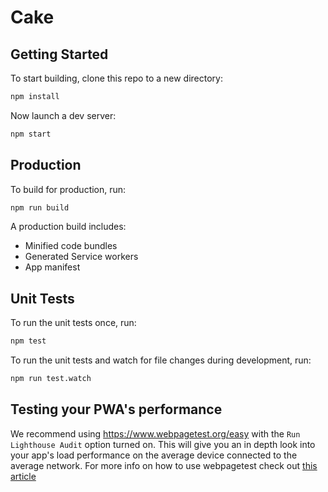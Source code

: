 # Cake

## Getting Started

To start building, clone this repo to a new directory:

```bash
npm install
```

Now launch a dev server:

```bash
npm start
```

## Production

To build for production, run:

```bash
npm run build
```

A production build includes:

- Minified code bundles
- Generated Service workers
- App manifest

## Unit Tests

To run the unit tests once, run:

```bash
npm test
```

To run the unit tests and watch for file changes during development, run:

```bash
npm run test.watch
```

## Testing your PWA's performance

We recommend using https://www.webpagetest.org/easy with the `Run Lighthouse Audit` option turned on.
This will give you an in depth look into your app's load performance on the average device connected to the average network.
For more info on how to use webpagetest check out [this article](https://zoompf.com/blog/2015/07/the-seo-experts-guide-to-web-performance-using-webpagetest-2)
